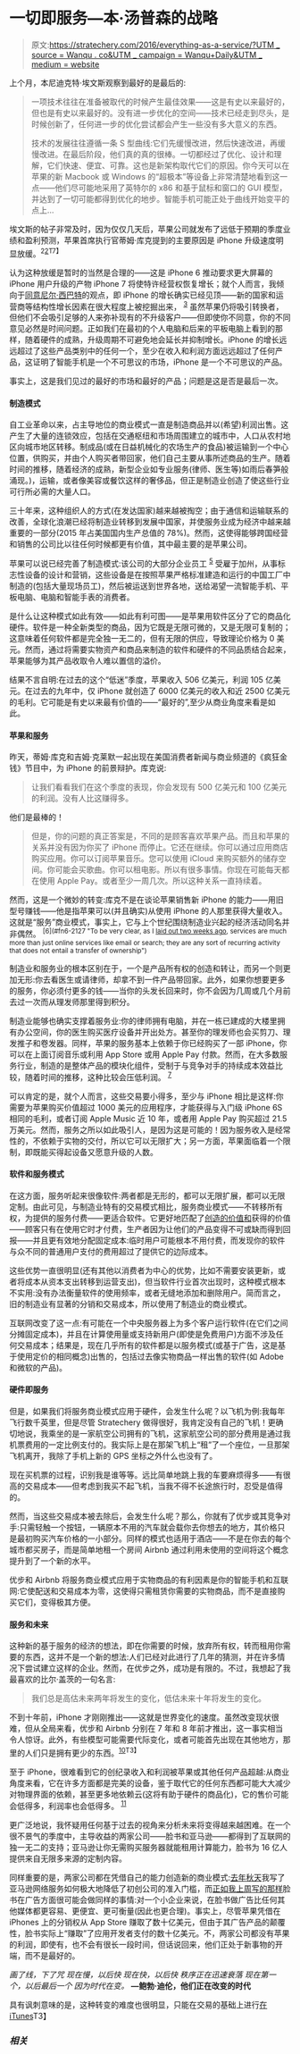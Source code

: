 # 一切即服务—本·汤普森的战略

> 原文:[https://stratechery.com/2016/everything-as-a-service/?UTM _ source = Wanqu . co&UTM _ campaign = Wanqu+Daily&UTM _ medium = website](https://stratechery.com/2016/everything-as-a-service/?utm_source=wanqu.co&utm_campaign=Wanqu+Daily&utm_medium=website)

上个月，本尼迪克特·埃文斯观察到最好的是最后的:

> 一项技术往往在准备被取代的时候产生最佳效果——这是有史以来最好的，但也是有史以来最好的。没有进一步优化的空间——技术已经走到尽头，是时候创新了，任何进一步的优化尝试都会产生一些没有多大意义的东西。
> 
> 技术的发展往往遵循一条 S 型曲线:它们先缓慢改进，然后快速改进，再缓慢改进。在最后阶段，他们真的真的很棒。一切都经过了优化、设计和理解，它们快速、便宜、可靠。这也是新架构取代它们的原因。你今天可以在苹果的新 Macbook 或 Windows 的“超极本”等设备上非常清楚地看到这一点——他们尽可能地采用了英特尔的 x86 和基于鼠标和窗口的 GUI 模型，并达到了一切可能都得到优化的地步。智能手机可能正处于曲线开始变平的点上…

埃文斯的帖子非常及时，因为仅仅几天后，苹果公司就发布了远低于预期的季度业绩和盈利预测，苹果首席执行官蒂姆·库克提到的主要原因是 iPhone 升级速度明显放缓。<sup id="rf2-2127">2[2](#fn2-2127 "This is another thing that Apple got wrong; last year Cook suggested on every earnings call that there was nothing particularly remarkable about the iPhone 6 upgrade rate, in direct contrast to this call")T7】</sup>

认为这种放缓是暂时的当然是合理的——这是 iPhone 6 推动要求更大屏幕的 iPhone 用户升级的产物 iPhone 7 将使特许经营权恢复增长；就个人而言，我倾向于[同意尼尔·西巴特](http://www.aboveavalon.com/notes/2016/5/2/iphone-warning-signs)的观点，即 iPhone 的增长确实已经见顶——新的国家和运营商等结构性增长因素在很大程度上被挖掘出来， <sup id="rf3-2127">[3](#fn3-2127 "And China <em>is</em> a real concern")</sup> 虽然苹果仍将吸引转换者，但他们不会吸引足够的人来弥补现有的不升级客户——但即使你不同意，你的不同意见必然是时间问题。正如我们在最初的个人电脑和后来的平板电脑上看到的那样，随着硬件的成熟，升级周期不可避免地会延长并抑制增长。iPhone 的增长远远超过了这些产品类别中的任何一个，至少在收入和利润方面远远超过了任何产品，这证明了智能手机是一个不可思议的市场，iPhone 是一个不可思议的产品。

事实上，这是我们见过的最好的市场和最好的产品；问题是这是否是最后一次。

#### 制造模式

自工业革命以来，占主导地位的商业模式一直是制造商品并以(希望)利润出售。这产生了大量的连锁效应，包括在交通枢纽和市场周围建立的城市中，人口从农村地区向城市地区转移。制成品(或在日益机械化的农场生产的食品)被运输到一个中心位置，供购买，并由个人购买者带回家，他们自己主要从事所述商品的生产。随着时间的推移，随着经济的成熟，新型企业如专业服务(律师、医生等)如雨后春笋般涌现。)，运输，或者像美容或餐饮这样的奢侈品，但正是制造业创造了使这些行业可行所必需的大量人口。

三十年来，这种组织人的方式(在发达国家)越来越被掏空；由于通信和运输联系的改善，全球化浪潮已经将制造业转移到发展中国家，并使服务业成为经济中越来越重要的一部分(2015 年占美国国内生产总值的 78%)。然而，这使得能够跨国经营和销售的公司比以往任何时候都更有价值，其中最主要的是苹果公司。

苹果可以说已经完善了制造模式:该公司的大部分企业员工 <sup id="rf5-2127">[5](#fn5-2127 "I.e. not retail")</sup> 受雇于加州，从事标志性设备的设计和营销，这些设备是在按照苹果严格标准建造和运行的中国工厂中制造的(包括大量现场员工)，然后被运送到世界各地，送给渴望一流智能手机、平板电脑、电脑和智能手表的消费者。

是什么让这种模式如此有效——如此有利可图——是苹果用软件区分了它的商品化硬件。软件是一种全新类型的商品，因为它既是无限可微的，又是无限可复制的；这意味着任何软件都是完全独一无二的，但有无限的供应，导致理论价格为 0 美元。然而，通过将需要实物资产和商品来制造的软件和硬件的不同品质结合起来，苹果能够为其产品收取令人难以置信的溢价。

结果不言自明:在过去的这个“低迷”季度，苹果收入 506 亿美元，利润 105 亿美元。在过去的九年中，仅 iPhone 就创造了 6000 亿美元的收入和近 2500 亿美元的毛利。它可能是有史以来最有价值的——“最好的”,至少从商业角度来看是如此。

#### 苹果和服务

昨天，蒂姆·库克和吉姆·克莱默一起出现在美国消费者新闻与商业频道的《疯狂金钱》节目中，为 iPhone 的前景辩护。库克说:

> 让我们看看我们在这个季度的表现，你会发现有 500 亿美元和 100 亿美元的利润。没有人比这赚得多。

他们是最棒的！

> 但是，你的问题的真正答案是，不同的是顾客喜欢苹果产品。而且和苹果的关系并没有因为你买了 iPhone 而停止。它还在继续。你可以通过应用商店购买应用。你可以订阅苹果音乐。您可以使用 iCloud 来购买额外的储存空间。你可能会买歌曲。你可以租电影。所以有很多事情。你现在可能每天都在使用 Apple Pay。或者至少一周几次。所以这种关系一直持续着。

然而，这是一个微妙的转变:库克不是在谈论苹果销售新 iPhone 的能力——用旧型号赚钱——他是指苹果可以(并且确实)从使用 iPhone 的人那里获得大量收入。这就是“服务”商业模式，事实上，它与上个世纪围绕制造业兴起的经济活动同名并非偶然。 <sup id="rf6-2127">[6](#fn6-2127 "To be very clear, as I <a href="https://stratechery.com/2016/apples-organizational-crossroads/">laid out two weeks ago</a>, services are much more than just online services like email or search; they are any sort of recurring activity that does not entail a transfer of ownership")</sup>

制造业和服务业的根本区别在于，一个是产品所有权的创造和转让，而另一个则更加无形:你去看医生或请律师，却拿不到一件产品带回家。此外，如果你想要更多的服务，你必须付更多的钱——当你的头发长回来时，你不会因为几周或几个月前去过一次而从理发师那里得到积分。

制造业能够也确实支撑着服务业:你的律师拥有电脑，并在一栋已建成的大楼里拥有办公空间，你的医生购买医疗设备并开出处方。甚至你的理发师也会买剪刀、理发推子和卷发器。同样，苹果的服务基本上依赖于你已经购买了一部 iPhone，你可以在上面订阅音乐或利用 App Store 或用 Apple Pay 付款。然而，在大多数服务行业，制造的是整体产品的模块化组件，受制于与竞争对手的持续成本效益比较，随着时间的推移，这种比较会压低利润。 <sup id="rf7-2127">[7](#fn7-2127 "A challenge — and opportunity! — for Apple will be in maintaining its selling prices and margins even as it ramps up its services businesses")</sup>

可以肯定的是，就个人而言，这些交易要小得多，至少与 iPhone 相比是这样:你需要为苹果购买价值超过 1000 美元的应用程序，才能获得与入门级 iPhone 6S 相同的毛利，或者订阅 Apple Music 近 10 年，或者用 Apple Pay 购买超过 21.5 万美元。然而，服务之所以如此吸引人，是因为这是可能的！因为服务收入是经常性的，不依赖于实物的交付，所以它可以无限扩大；另一方面，苹果面临着一个限制，即既能买得起设备又愿意升级的人数。

#### 软件和服务模式

在这方面，服务听起来很像软件:两者都是无形的，都可以无限扩展，都可以无限定制。由此可见，与制造业特有的交易模式相比，服务商业模式——不转移所有权，为提供的服务付费——更适合软件。它更好地匹配了[创造的价值和](https://stratechery.com/2013/adobes-subscription-model-why-platform-owners-should-care/)获得的价值——顾客只有在使用它时才付费，生产者因为让他们的产品变得不可或缺而得到回报——并且更有效地分配固定成本:临时用户可能根本不用付费，而发现你的软件与众不同的普通用户支付的费用超过了提供它的边际成本。

这些优势一直很明显(还有其他以消费者为中心的优势，比如不需要安装更新，或者将成本从资本支出转移到运营支出)，但当软件行业首次出现时，这种模式根本不实用:没有办法衡量软件的使用频率，或者无缝地添加和删除用户。简而言之，旧的制造业有显著的分销和交易成本，所以使用了制造业的商业模式。

互联网改变了这一点:有可能在一个中央服务器上为多个客户运行软件(在它们之间分摊固定成本)，并且在计算使用量或支持新用户(即使是免费用户)方面不涉及任何交易成本；结果是，现在几乎所有的软件都是以服务模式(或基于广告，这是基于使用定价的相同概念)出售的，包括过去像实物商品一样出售的软件(如 Adobe 和微软的产品)。

#### 硬件即服务

但是，如果我们将服务商业模式应用于硬件，会发生什么呢？以飞机为例:我每年飞行数千英里，但是尽管 Stratechery 做得很好，我肯定没有自己的飞机！更确切地说，我乘坐的是一家航空公司拥有的飞机，这家航空公司的部分费用是通过我机票费用的一定比例支付的。我实际上是在那架飞机上“租”了一个座位，一旦那架飞机离开，我除了手机上新的 GPS 坐标之外什么也没有了。

现在买机票的过程，识别我是谁等等。远比简单地跳上我的车要麻烦得多——有很高的交易成本——但考虑到我买不起飞机，当我不得不长途旅行时，忍受是值得的。

然而，当这些交易成本被去除后，会发生什么呢？那么，你就有了优步或其竞争对手:只需轻触一个按钮，一辆原本不用的汽车就会载你去你想去的地方，其价格只是最初购买汽车价格的一小部分。同样的模式也适用于酒店——不是在你去的每个城市都买房子，而是简单地租一个房间 Airbnb 通过利用未使用的空间将这个概念提升到了一个新的水平。

优步和 Airbnb 将服务商业模式应用于实物商品的有利因素是你的智能手机和互联网:它使配送和交易成本为零，这使得只需租赁你需要的实物商品，而不是直接购买它们，变得极其方便。

#### 服务和未来

这种新的基于服务的经济的想法，即在你需要的时候，放弃所有权，转而租用你需要的东西，这并不是一个新的想法:人们已经对此进行了几年的猜测，并在许多情况下尝试建立这样的企业。然而，在优步之外，成功是有限的。不过，我想起了我最喜欢的比尔·盖茨的一句名言:

> 我们总是高估未来两年将发生的变化，低估未来十年将发生的变化。

不到十年前，iPhone 才刚刚推出——这就是世界变化的速度。虽然改变现状很难，但从全局来看，优步和 Airbnb 分别在 7 年和 8 年前才推出，这一事实相当令人惊讶。此外，有些模型可能需要代际变化，或者可能首先出现在其他地方，那里的人们只是拥有更少的东西。<sup id="rf10-2127">[10](#fn10-2127 "This, for example, is why car-sharing services are so huge in China: many people don’t have a car at all, and the car in your garage has always been Uber et al’s biggest competitor")T3】</sup>

至于 iPhone，很难看到它的创纪录收入和利润被苹果或其他任何产品超越:从商业角度来看，它在许多方面都是完美的设备，鉴于取代它的任何东西都可能大大减少对物理界面的依赖，甚至更多地依赖云(这将有助于硬件的商品化)，它的售价可能会低得多，利润率也会低得多。 <sup id="rf11-2127">[11](#fn11-2127 "Implicit in that statement is that Apple will continue to sell a lot of iPhone for the foreseeable future")</sup>

更广泛地说，我怀疑用任何基于过去的视角来分析未来将变得越来越困难。在一个很不景气的季度中，主导收益的两家公司——脸书和亚马逊——都得到了互联网的独一无二的支持；亚马逊让你无需购买服务器就能租用计算能力，脸书为 16 亿人提供来自无限多来源的定制内容。

同样重要的是，两家公司都在凭借自己的能力创造新的商业模式:[去年秋天](https://stratechery.com/2015/venture-capital-and-the-internets-impact/)我写了亚马逊网络服务如何极大地降低了初创公司的准入门槛，而[正如我上周写的那样](https://stratechery.com/2016/facebooks-earnings-facebook-and-new-market-disruption-facebooks-share-reclassification/)脸书在广告方面很可能会做同样的事情:对一个小企业来说，在脸书做广告比任何其他媒体都更容易、更便宜、更可衡量(因此也更合理)。事实上，尽管苹果凭借在 iPhones 上的分销权从 App Store 赚取了数十亿美元，但由于其广告产品的颠覆性，脸书实际上“赚取”了应用开发者支付的数十亿美元。不，两家公司都没有苹果的利润，即使有，也不会有很长一段时间，但话说回来，他们正处于新事物的开端，而不是最好的。

 *画了线，下了咒
现在慢，以后快
现在快，以后快
秩序正在迅速衰落
现在第一个，以后最后一个
因为时代在变。* 
**—鲍勃·迪伦，他们正在改变的时代**

具有讽刺意味的是，这种转变的难度也很明显，只能在交易的基础上进行[在 iTunes](https://itunes.apple.com/us/album/the-times-they-are-a-changin/id159476281)T3】

### *相关*